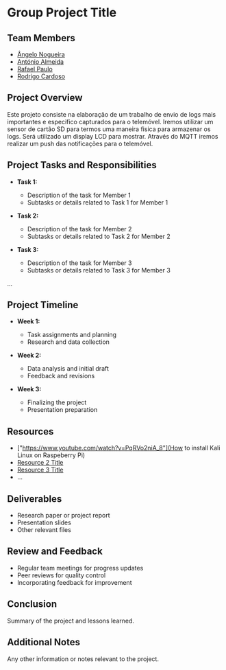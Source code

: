 # Group Project Title

## Team Members
- [Ângelo Nogueira](link_to_profile_1)
- [António Almeida](link_to_profile_2)
- [Rafael Paulo](link_to_profile_3)
- [Rodrigo Cardoso](link_to_profile_4)

## Project Overview
Este projeto consiste na elaboração de um trabalho de envio de logs mais importantes e especifico capturados para o telemóvel.
Iremos utilizar um sensor de cartão SD para termos uma maneira fisica para armazenar os logs. Será utilizado um display LCD para mostrar. Através do MQTT iremos realizar um push das notificações para o telemóvel.

## Project Tasks and Responsibilities
- **Task 1:**
  - Description of the task for Member 1
  - Subtasks or details related to Task 1 for Member 1

- **Task 2:**
  - Description of the task for Member 2
  - Subtasks or details related to Task 2 for Member 2

- **Task 3:**
  - Description of the task for Member 3
  - Subtasks or details related to Task 3 for Member 3

...

## Project Timeline
- **Week 1:**
  - Task assignments and planning
  - Research and data collection

- **Week 2:**
  - Data analysis and initial draft
  - Feedback and revisions

- **Week 3:**
  - Finalizing the project
  - Presentation preparation

## Resources
- ["https://www.youtube.com/watch?v=PqRVo2niA_8"](How to install Kali Linux on Raspeberry Pi)
- [Resource 2 Title](link_to_resource_2)
- [Resource 3 Title](link_to_resource_3)
- ...

## Deliverables
- Research paper or project report
- Presentation slides
- Other relevant files

## Review and Feedback
- Regular team meetings for progress updates
- Peer reviews for quality control
- Incorporating feedback for improvement

## Conclusion
Summary of the project and lessons learned.

## Additional Notes
Any other information or notes relevant to the project.

